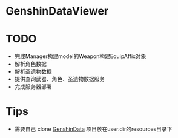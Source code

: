 # GenshinDataViewer

# TODO
* 完成Manager构建model的Weapon构建EquipAffix对象
* 解析角色数据
* 解析圣遗物数据
* 提供查询武器、角色、圣遗物数据服务
* 完成服务器部署
# Tips
* 需要自己 clone [GenshinData](https://github.com/Dimbreath/GenshinData) 项目放在user.dir的resources目录下